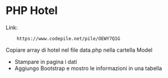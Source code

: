 # PHP Hotel

Link:
```url
    https://www.codepile.net/pile/OEWY7Q1G  
```
Copiare array di hotel nel file data.php nella cartella Model 


* Stampare in pagina i dati 
* Aggiungo Bootstrap e mostro le informazioni in una tabella 